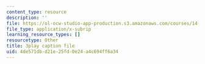 ```yaml
---
content_type: resource
description: ''
file: https://ol-ocw-studio-app-production.s3.amazonaws.com/courses/14-01sc-principles-of-microeconomics-fall-2011/4de571dbd21e25fd0e24a4c694ff6a34_WmnViAaMdGM.srt
file_type: application/x-subrip
learning_resource_types: []
resourcetype: Other
title: 3play caption file
uid: 4de571db-d21e-25fd-0e24-a4c694ff6a34
---
```

